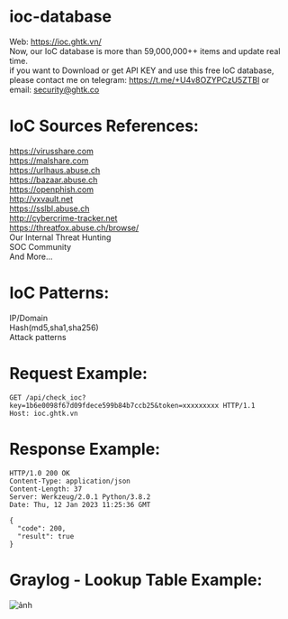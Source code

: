 # ioc-database
Web: https://ioc.ghtk.vn/ <br/>
Now, our IoC database is more than 59,000,000++ items and update real time.<br/>
if you want to Download or get API KEY and use this free IoC database, please contact me on telegram: https://t.me/+U4v8OZYPCzU5ZTBl or email: security@ghtk.co<br/>

# IoC Sources References:
https://virusshare.com <br/>
https://malshare.com <br/>
https://urlhaus.abuse.ch <br/>
https://bazaar.abuse.ch <br/>
https://openphish.com <br/>
http://vxvault.net <br/>
https://sslbl.abuse.ch <br/>
http://cybercrime-tracker.net <br/>
https://threatfox.abuse.ch/browse/ <br/>
Our Internal Threat Hunting <br/>
SOC Community  <br/>
And More... <br/>

# IoC Patterns:<br/>
IP/Domain <br/>
Hash(md5,sha1,sha256) <br/>
Attack patterns <br/>

# Request Example:
```
GET /api/check_ioc?key=1b6e0098f67d09fdece599b84b7ccb25&token=xxxxxxxxx HTTP/1.1
Host: ioc.ghtk.vn
```

# Response Example:
```
HTTP/1.0 200 OK
Content-Type: application/json
Content-Length: 37
Server: Werkzeug/2.0.1 Python/3.8.2
Date: Thu, 12 Jan 2023 11:25:36 GMT

{
  "code": 200, 
  "result": true
}
```

# Graylog - Lookup Table Example:
![ảnh](https://user-images.githubusercontent.com/3302470/212227260-bc46aecf-5cef-45eb-a5f1-3557497b8c3a.png)
